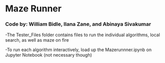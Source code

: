 # Maze Runner
### Code by: William Bidle, Ilana Zane, and Abinaya Sivakumar

-The Tester_Files folder contains files to run the individual algorithms, local search, as well as maze on fire

-To run each algorithm interactively, load up the Mazerunnner.ipynb on Jupyter Notebook (not necessary though)
